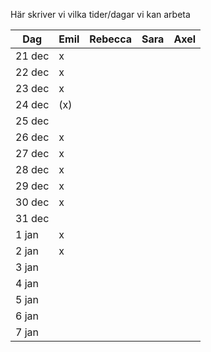 Här skriver vi vilka tider/dagar vi kan arbeta

| Dag    | Emil | Rebecca | Sara | Axel |
| ------ | ---- | ------- | ---- | ---- |
| 21 dec | x    |         |      |      |
| 22 dec | x    |         |      |      |
| 23 dec | x    |         |      |      |
| 24 dec | (x)  |         |      |      |
| 25 dec |      |         |      |      |
| 26 dec | x    |         |      |      |
| 27 dec | x    |         |      |      |
| 28 dec | x    |         |      |      |
| 29 dec | x    |         |      |      |
| 30 dec | x    |         |      |      |
| 31 dec |      |         |      |      |
| 1 jan  | x    |         |      |      |
| 2 jan  | x    |         |      |      |
| 3 jan  |      |         |      |      |
| 4 jan  |      |         |      |      |
| 5 jan  |      |         |      |      |
| 6 jan  |      |         |      |      |
| 7 jan  |      |         |      |      |
